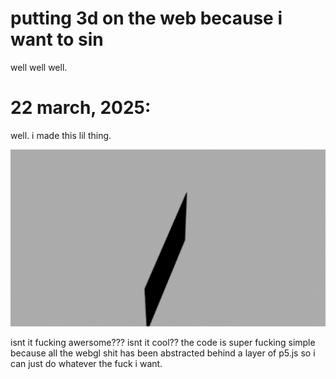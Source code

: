 # putting 3d on the web because i want to sin

well well well. 

# 22 march, 2025:
well. i made this lil thing.

![lilfella](/images/imagesforp5/1.gif)

isnt it fucking awersome??? isnt it cool??
the code is super fucking simple because all the webgl shit has been abstracted behind a layer of p5.js so i can just do whatever the fuck i want.